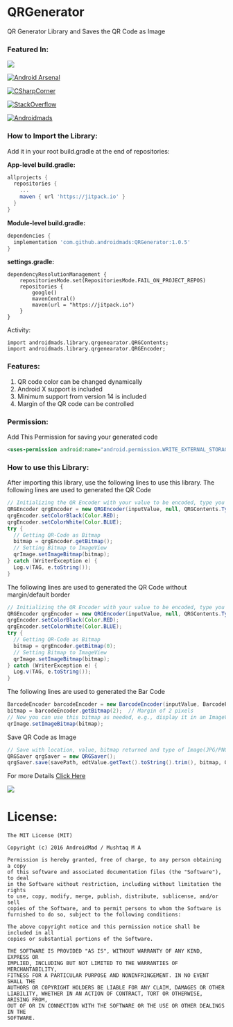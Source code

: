 # QRGenerator
QR Generator Library and Saves the QR Code as Image

### Featured In:
[![](https://jitpack.io/v/androidmads/QRGenerator.svg?style=for-the-badge)](https://jitpack.io/#androidmads/QRGenerator)

[![Android Arsenal](https://img.shields.io/badge/Android%20Arsenal-QR%20Generator-green.svg?style=for-the-badge)](https://android-arsenal.com/details/1/3890)

[![CSharpCorner](https://img.shields.io/badge/C%23-Corner-blue.svg?style=for-the-badge)](https://www.c-sharpcorner.com/article/how-to-generate-qr-code-in-android/)

[![StackOverflow](https://img.shields.io/badge/stack%20overflow-FE7A16?logo=stack-overflow&logoColor=white&style=for-the-badge)](https://rb.gy/vol1bm)

[![Androidmads](https://img.shields.io/badge/Androidmads-Blog-09BBB2?style=for-the-badge)](https://www.androidmads.info/2018/07/how-to-generate-qr-code-in-android.html)

### How to Import the Library:
Add it in your root build.gradle at the end of repositories:

<b>App-level build.gradle:</b>
``` groovy
allprojects {
  repositories {
    ...
    maven { url 'https://jitpack.io' }
  }
}
```
<b>Module-level build.gradle:</b>
```groovy
dependencies {
  implementation 'com.github.androidmads:QRGenerator:1.0.5'
}
```
<b>settings.gradle:</b>
```
dependencyResolutionManagement {
    repositoriesMode.set(RepositoriesMode.FAIL_ON_PROJECT_REPOS)
    repositories {
        google()
        mavenCentral()
        maven(url = "https://jitpack.io")
    }
}
```
Activity:
```
import androidmads.library.qrgenearator.QRGContents;
import androidmads.library.qrgenearator.QRGEncoder;
```

### Features:
1. QR code color can be changed dynamically
2. Android X support is included
3. Minimum support from version 14 is included
4. Margin of the QR code can be controlled

### Permission:
Add This Permission for saving your generated code
```xml
<uses-permission android:name="android.permission.WRITE_EXTERNAL_STORAGE"/>
```
### How to use this Library:
After importing this library, use the following lines to use this library.
The following lines are used to generated the QR Code
```java
// Initializing the QR Encoder with your value to be encoded, type you required and Dimension
QRGEncoder qrgEncoder = new QRGEncoder(inputValue, null, QRGContents.Type.TEXT, smallerDimension);
qrgEncoder.setColorBlack(Color.RED);
qrgEncoder.setColorWhite(Color.BLUE);
try {
  // Getting QR-Code as Bitmap
  bitmap = qrgEncoder.getBitmap();
  // Setting Bitmap to ImageView
  qrImage.setImageBitmap(bitmap);
} catch (WriterException e) {
  Log.v(TAG, e.toString());
}
```
The following lines are used to generated the QR Code without margin/default border
```java
// Initializing the QR Encoder with your value to be encoded, type you required and Dimension
QRGEncoder qrgEncoder = new QRGEncoder(inputValue, null, QRGContents.Type.TEXT, smallerDimension);
qrgEncoder.setColorBlack(Color.RED);
qrgEncoder.setColorWhite(Color.BLUE);
try {
  // Getting QR-Code as Bitmap
  bitmap = qrgEncoder.getBitmap(0);
  // Setting Bitmap to ImageView
  qrImage.setImageBitmap(bitmap);
} catch (WriterException e) {
  Log.v(TAG, e.toString());
}
```
The following lines are used to generated the Bar Code
```java
BarcodeEncoder barcodeEncoder = new BarcodeEncoder(inputValue, BarcodeFormat.CODE_128, 800);
bitmap = barcodeEncoder.getBitmap(2);  // Margin of 2 pixels
// Now you can use this bitmap as needed, e.g., display it in an ImageView
qrImage.setImageBitmap(bitmap);
```

Save QR Code as Image 
```java
// Save with location, value, bitmap returned and type of Image(JPG/PNG).
QRGSaver qrgSaver = new QRGSaver();
qrgSaver.save(savePath, edtValue.getText().toString().trim(), bitmap, QRGContents.ImageType.IMAGE_JPEG);
```

For more Details [Click Here](https://github.com/androidmads/QRGenerator/blob/master/app/src/main/java/androidmads/example/MainActivity.java)

<a href="https://www.buymeacoffee.com/androidmads"><img src="https://img.buymeacoffee.com/button-api/?text=Buy me a coffee&emoji=&slug=androidmads&button_colour=40DCA5&font_colour=ffffff&font_family=Lato&outline_colour=000000&coffee_colour=FFDD00" /></a>

# License:
```
The MIT License (MIT)

Copyright (c) 2016 AndroidMad / Mushtaq M A

Permission is hereby granted, free of charge, to any person obtaining a copy
of this software and associated documentation files (the "Software"), to deal
in the Software without restriction, including without limitation the rights
to use, copy, modify, merge, publish, distribute, sublicense, and/or sell
copies of the Software, and to permit persons to whom the Software is
furnished to do so, subject to the following conditions:

The above copyright notice and this permission notice shall be included in all
copies or substantial portions of the Software.

THE SOFTWARE IS PROVIDED "AS IS", WITHOUT WARRANTY OF ANY KIND, EXPRESS OR
IMPLIED, INCLUDING BUT NOT LIMITED TO THE WARRANTIES OF MERCHANTABILITY,
FITNESS FOR A PARTICULAR PURPOSE AND NONINFRINGEMENT. IN NO EVENT SHALL THE
AUTHORS OR COPYRIGHT HOLDERS BE LIABLE FOR ANY CLAIM, DAMAGES OR OTHER
LIABILITY, WHETHER IN AN ACTION OF CONTRACT, TORT OR OTHERWISE, ARISING FROM,
OUT OF OR IN CONNECTION WITH THE SOFTWARE OR THE USE OR OTHER DEALINGS IN THE
SOFTWARE.
```
